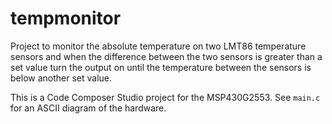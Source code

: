 tempmonitor
===========

Project to monitor the absolute temperature on two LMT86 temperature sensors
and when the difference between the two sensors is greater than a set value
turn the output on until the temperature between the sensors is below another
set value.

This is a Code Composer Studio project for the MSP430G2553. See `main.c` for
an ASCII diagram of the hardware.
